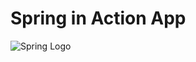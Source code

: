 # Spring in Action App

![Spring Logo]([https://spring.io/images/projects/spring-framework-3e73282f42c4b88e0ccffe8e0310cf02.svg](https://raw.githubusercontent.com/DjordjeBl/Spring-in-Action/3f284c81405dab8ac95698bd3119fd6206eefa0d/icons8-spring-boot.svg)https://raw.githubusercontent.com/DjordjeBl/Spring-in-Action/3f284c81405dab8ac95698bd3119fd6206eefa0d/icons8-spring-boot.svg)

